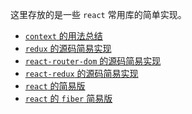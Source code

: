 这里存放的是一些 `react` 常用库的简单实现。
+ [ `context` 的用法总结](https://github.com/tangjie-93/react/tree/master/redux-demo)
+ [ `redux` 的源码简易实现](https://github.com/tangjie-93/react/tree/master/redux-demo)
+ [ `react-router-dom` 的源码简易实现]()
+ [ `react-redux` 的源码简易实现]()
+ [ `react` 的简易版]()
+ [ `react` 的 `fiber` 简易版]()
